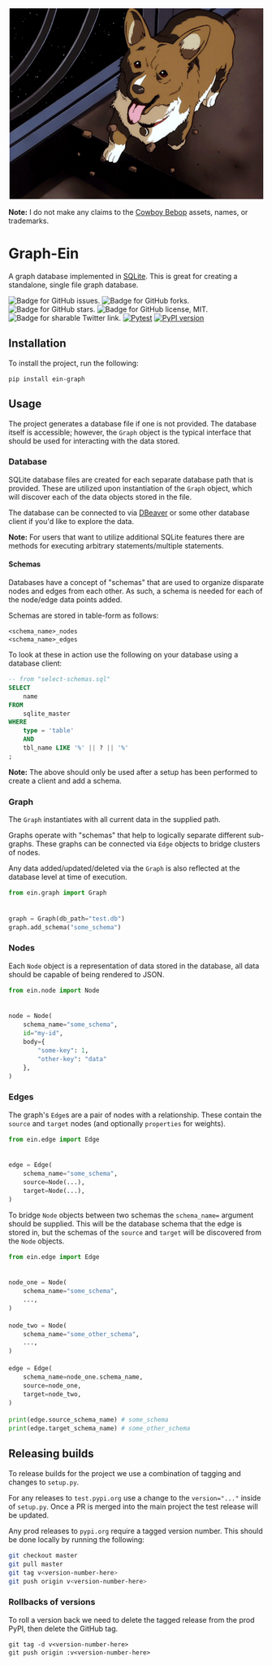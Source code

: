 <div align="center">
    <img src="https://github.com/mattdood/graph-ein/raw/master/assets/ein-space.gif" alt="Gif of Ein from Cowboy Bebop in space"/>
</div>

**Note:** I do not make any claims to the [Cowboy Bebop](https://en.wikipedia.org/wiki/Cowboy_Bebop) assets, names, or trademarks.

# Graph-Ein
A graph database implemented in [SQLite](https://sqlite.org/index.html). This is
great for creating a standalone, single file graph database.

<img src="https://img.shields.io/github/issues/mattdood/graph-ein"
    target="https://github.com/mattdood/graph-ein/issues"
    alt="Badge for GitHub issues."/>
<img src="https://img.shields.io/github/forks/mattdood/graph-ein"
    target="https://github.com/mattdood/graph-ein/forks"
    alt="Badge for GitHub forks."/>
<img src="https://img.shields.io/github/stars/mattdood/graph-ein"
    alt="Badge for GitHub stars."/>
<img src="https://img.shields.io/github/license/mattdood/graph-ein"
    target="https://github.com/mattdood/graph-ein/raw/master/LICENSE"
    alt="Badge for GitHub license, MIT."/>
<img src="https://img.shields.io/twitter/url?url=https%3A%2F%2Fgithub.com%2Fmattdood%2Fgraph-ein"
    target="https://twitter.com/intent/tweet?text=Wow:&url=https%3A%2F%2Fgithub.com%2Fmattdood%2Fgraph-ein"
    alt="Badge for sharable Twitter link."/>
[![Pytest](https://github.com/mattdood/graph-ein/actions/workflows/ci.yml/badge.svg)](https://github.com/mattdood/graph-ein/actions/workflows/ci.yml)
[![PyPI version](https://badge.fury.io/py/ein-graph.svg)](https://badge.fury.io/py/ein-graph)

## Installation
To install the project, run the following:

```
pip install ein-graph
```

## Usage
The project generates a database file if one is not provided. The database itself
is accessible; however, the `Graph` object is the typical interface that should
be used for interacting with the data stored.

### Database
SQLite database files are created for each separate database path that is provided.
These are utilized upon instantiation of the `Graph` object, which will discover
each of the data objects stored in the file.

The database can be connected to via [DBeaver](https://dbeaver.io) or some other
database client if you'd like to explore the data.

**Note:** For users that want to utilize additional SQLite features there are
methods for executing arbitrary statements/multiple statements.

#### Schemas
Databases have a concept of "schemas" that are used to organize disparate nodes
and edges from each other. As such, a schema is needed for each of the node/edge
data points added.

Schemas are stored in table-form as follows:
```
<schema_name>_nodes
<schema_name>_edges
```

To look at these in action use the following on your database using a database client:
```sql
-- from "select-schemas.sql"
SELECT
    name
FROM
    sqlite_master
WHERE
    type = 'table'
    AND
    tbl_name LIKE '%' || ? || '%'
;
```
**Note:** The above should only be used after a setup has been performed to create
a client and add a schema.

### Graph
The `Graph` instantiates with all current data in the supplied path.

Graphs operate with "schemas" that help to logically separate different sub-graphs.
These graphs can be connected via `Edge` objects to bridge clusters of nodes.

Any data added/updated/deleted via the `Graph` is also reflected at the database
level at time of execution.

```python
from ein.graph import Graph


graph = Graph(db_path="test.db")
graph.add_schema("some_schema")
```

### Nodes
Each `Node` object is a representation of data stored in the database, all data
should be capable of being rendered to JSON.

```python
from ein.node import Node


node = Node(
    schema_name="some_schema",
    id="my-id",
    body={
        "some-key": 1,
        "other-key": "data"
    },
)
```

### Edges
The graph's `Edge`s are a pair of nodes with a relationship. These contain the
`source` and `target` nodes (and optionally `properties` for weights).

```python
from ein.edge import Edge


edge = Edge(
    schema_name="some_schema",
    source=Node(...),
    target=Node(...),
)
```

To bridge `Node` objects between two schemas the `schema_name=` argument
should be supplied. This will be the database schema that the edge is stored in,
but the schemas of the `source` and `target` will be discovered from the `Node`
objects.

```python
from ein.edge import Edge


node_one = Node(
    schema_name="some_schema",
    ...,
)

node_two = Node(
    schema_name="some_other_schema",
    ...,
)

edge = Edge(
    schema_name=node_one.schema_name,
    source=node_one,
    target=node_two,
)

print(edge.source_schema_name) # some_schema
print(edge.target_schema_name) # some_other_schema
```

## Releasing builds
To release builds for the project we use a combination of tagging and changes to
`setup.py`.

For any releases to `test.pypi.org` use a change to the `version="..."` inside of
`setup.py`. Once a PR is merged into the main project the test release will be updated.

Any prod releases to `pypi.org` require a tagged version number. This should be done locally
by running the following:

```bash
git checkout master
git pull master
git tag v<version-number-here>
git push origin v<version-number-here>
```

### Rollbacks of versions
To roll a version back we need to delete the tagged release from the prod PyPI,
then delete the GitHub tag.

```
git tag -d v<version-number-here>
git push origin :v<version-number-here>
```

